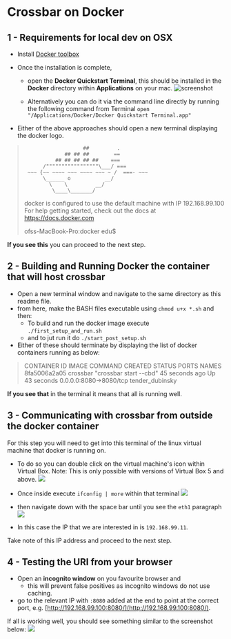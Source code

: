# Crossbar on Docker

## 1 - Requirements for local dev on OSX

- Install [Docker toolbox](https://www.docker.com/docker-toolbox)
- Once the installation is complete, 
	- open the **Docker Quickstart Terminal**, this should be installed in the **Docker** directory within **Applications** on your mac. ![screenshot](https://s3-eu-west-1.amazonaws.com/uploads-eu.hipchat.com/30565/816445/GfzEUkIpd0FOlyU/Screen%20Shot%202015-12-14%20at%2013.29.02.png)

	- Alternatively you can do it via the command line directly by running the following command from Terminal `open "/Applications/Docker/Docker Quickstart Terminal.app"` 

- Either of the above approaches should open a new terminal displaying the docker logo. 

>
>
>                        ##         .
>                  ## ## ##        ==
>               ## ## ## ## ##    ===
>           /"""""""""""""""""\___/ ===
>      ~~~ {~~ ~~~~ ~~~ ~~~~ ~~~ ~ /  ===- ~~~
>           \______ o           __/
>             \    \         __/
>              \____\_______/
>
>
>docker is configured to use the default machine with IP 192.168.99.100
>For help getting started, check out the docs at https://docs.docker.com
>
>ofss-MacBook-Pro:docker edu$ 

**If you see this** you can proceed to the next step.

## 2 - Building and Running Docker the container that will host crossbar

- Open a new terminal window and navigate to the same directory as this readme file. 
- from here, make the BASH files executable using `chmod u+x *.sh` and then:
	- To build and run the docker image execute `./first_setup_and_run.sh`
	- and to jut run it do `./start_post_setup.sh`
- Either of these should terminate by displaying the list of docker containers running as below:

>CONTAINER ID        IMAGE               COMMAND                  CREATED             STATUS              PORTS                    NAMES
>8fa5006a2a05        crossbar            "crossbar start --cbd"   45 seconds ago      Up 43 seconds       0.0.0.0:8080->8080/tcp   tender_dubinsky

**If you see that** in the terminal it means that all is running well.

## 3 - Communicating with crossbar from outside the docker container

For this step you will need to get into this terminal of the linux virtual machine that docker is running on.

- To do so you can double click on the virtual machine's icon within Virtual Box. Note: This is only possible with versions of Virtual Box 5 and above.
![](https://s3-eu-west-1.amazonaws.com/uploads-eu.hipchat.com/30565/816445/z4dxpz68QnovhLc/Screen%20Shot%202015-12-14%20at%2013.49.33.png)

- Once inside execute `ifconfig | more` within that terminal
![](https://s3-eu-west-1.amazonaws.com/uploads-eu.hipchat.com/30565/816445/5PLXrE1VZURtwhq/Screen%20Shot%202015-12-14%20at%2015.26.42.png)

- then navigate down with the space bar until you see the `eth1` paragraph
![](https://s3-eu-west-1.amazonaws.com/uploads-eu.hipchat.com/30565/816445/g32USeIRw7OMsKk/Screen%20Shot%202015-12-14%20at%2015.27.00.png)

- In this case the IP that we are interested in is `192.168.99.11`.

Take note of this IP address and proceed to the next step.

## 4 - Testing the URI from your browser

- Open an **incognito window** on you favourite browser and 
	- this will prevent false positives as incognito windows do not use caching.
- go to the relevant IP with `:8080` added at the end to point at the correct port, e.g. [http://192.168.99.100:8080/](http://192.168.99.100:8080/).


If all is working well, you should see something similar to the screenshot below:
![](https://s3-eu-west-1.amazonaws.com/uploads-eu.hipchat.com/30565/816445/RBHeWUbYxEs8YGR/Screen%20Shot%202015-12-14%20at%2016.08.16.png)

